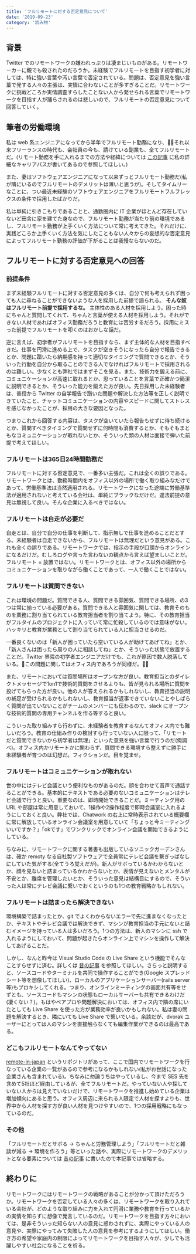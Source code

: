 ```yaml
---
title: 'フルリモートに対する否定意見について'
date: '2019-09-23'
category: '読み物'
---
```


## 背景

Twitter でのリモートワークの嫌われっぷりは凄まじいものがある。リモートワーカーに親でも殺されたのだろうか。未経験でフルリモートを目指す初学者に対しては、特に強い言葉や汚い言葉で否定されている。問題は、否定意見を強い言葉で発する人々の主張は、実情に合わないことが多すぎることだ。リモートワークに挑戦どころか実情調査すらしたことない人から発せられる言葉でリモートワークを目指す人が踊らされるのは悲しいので、フルリモートの否定意見について回答していく。

## 筆者の労働環境

私は web 系エンジニアになってから半年でフルリモート勤務になり、それ以来フリーランスの時代も、会社員の今も、請けている副業も、全てフルリモートだ。(リモート勤務を手に入れるまでの方法や経緯については [この記事](https://ryukalice.com/blog/career-path) に私の詳細なキャリアパスが書いてあるので参照してほしい。)

また、妻はソフトウェアエンジニアになって以来ずっとフルリモート勤務だ(私が隣にいるのでフルリモートのデメリットは薄いと思うが)。そしてタイムリーなことに、つい最近未経験のソフトウェアエンジニアをフルリモートフルフレックスの条件で採用したばかりだ。

私は単純に引きこもりであることと、通勤圏内に IT 企業がほとんど存在していないど田舎に家を建てた身なので、フルリモート勤務が当たり前の環境であるし、フルリモート勤務が上手くいく方法について常に考えてきた。それだけに、実践どころか上手くいく方法を気にしたこともない人々からの妄想的な否定意見によってフルリモート勤務の評価が下がることは我慢ならないのだ。

## フルリモートに対する否定意見への回答

### 前提条件

まず未経験フルリモートに対する否定意見の多くは、自分で何も考えられず困っても人に尋ねることができないような人を採用した前提で語られる。 **そんな奴はフルリモート前提で採用するな。** 主体性のある人材を採用しよう。困った時にちゃんと質問してくれて、ちゃんと言葉が使える人材を採用しよう。それができない人材であればオフィス勤務だろうと教育には苦労するだろう。採用にミスった前提でフルリモートを叩くのはおかしな話だ。

逆に言えば、初学者がフルリモートを目指すなら、まず主体的な人材を目指すべきだ。仕事を円滑に進める上で、タスクが空きそうになったら自分で報告できるとか、問題に躓いたら納期感を持って適切なタイミングで質問できるとか、そういった行動を自分から取ることのできる人でなければフルリモートで採用されるのは難しい。少なくとも弊社ではまずそこを見る。また、技術力を鍛える前に、コミュニケーションが高速に取れるとか、思っていることを言葉で正確かつ簡潔に説明できるとか、そういった能力を鍛えた方が良い。先日採用した未経験者は、普段から Twitter の自学報告で躓いた問題や解決した方法等を正しく説明できていたこと、チャットコミュニケーションの内容やスピードに関してストレスを感じなかったことが、採用の大きな要因となった。

つまりこれから回答する内容は、タスクが空いていたら報告もせずに待ち続けるとか、質問すべきタイミングで質問せずに何時間も消費するとか、そもそもまともなコミュニケーションが取れないとか、そういった類の人材は面接で弾いた前提で考えてほしい。

### フルリモートは365日24時間勤務だ

フルリモートに対する否定意見で、一番多い主張だ。これは全くの誤りである。リモートワークとは、勤務時間内をオフィス以外の場所で働く取り組みなだけであって、労働基準法は当然適用される。リモートワークになった途端に労働基準法が適用されないと考えている会社は、単純にブラックなだけだ。違法前提の意見は無視して良い。そんな企業に入るべきではない。

### フルリモートは自走が必要だ

自走とは、自分で自分の仕事を判断して、指示無しで仕事を進めることだとする。未経験者は自走できないから、フルリモートは無理だという意見がある。これも全くの誤りである。リモートワークでは、指示の手段が口頭からオンラインになるだけだ。むしろログや言った言わないの観点から言えば望ましいことだ。フルリモート = 放置ではない。リモートワークとは、オフィス以外の場所からコミュニケーションを取りながら働くことであって、一人で働くことではない。

### フルリモートは質問できない

これは環境の問題だ。質問できる人、質問できる雰囲気、質問できる場所、の3つは常に揃っている必要がある。質問できる人と雰囲気に関しては、教育そのものを業務に割り当てられている教育担当者を割り当てよう。特に、その教育担当がフルタイムのプロジェクトに入っていて常に忙殺しているのでは意味がない。ハッキリと教育が業務として割り当てられている人に担当させるのだ。

一番良くないのは「新人が困っていたら空いている人が助けてあげてね」とか、「新人さんは困ったら周りの人に相談してね」とか、そういった状態で放置することだ。Twitter 界隈の初学者エンジニアだけでも、これが原因で数人脱落している。この問題に関してはオフィス内であろうが同様だ。

また、リモートにおいては質問場所はオープンな方が良い。教育担当とのダイレクトメッセージで1on1で技術的質問をさせるよりも、皆が見られる場所に質問を投げてもらった方が良い。他の人が答えられるかもしれないし、教育担当の説明の補足が受けられるかもしれないし、教育担当が返事できていないことやしばらく質問が出ていないことがチームのメンバーにも伝わるので、slack にオープンな技術的質問の専用チャンネルを作る等すると良い。

こういった取り組みすら行わずに、未経験者を教育するなんてオフィス内でも難しいだろう。教育の仕組み作りの検討すら行っていない人に限って、「リモートだと質問できないから初学者は無理」といった意見を強い言葉で行うのだ(俺調べ)。オフィス内かリモートかに関わらず、質問できる環境すら整えずに勝手に未経験者が育つのは幻想だ。フィクションだ。目を覚ませ。

### フルリモートはコミュニケーションが取れない

世の中にはテレビ会議という便利なものがあるのだ。顔を合わせて音声で通話することができる。基本的にテキストである必要のないコミュニケーションはテレビ会議で行うと良い。重要なのは、即時開始できることだ。ミーティング用の URL や部屋は常に用意しておいて、1操作や2操作程度で即時会議室に入れるようにしておくと良い。弊社では、Chatwork の右上に常時表示されている概要欄に常に解放しているオンライン会議室を用意していて「ちょっと今ミーティングいいですか？」「okです」でワンクリックでオンライン会議を開始できるようにしている。

ちなみに、リモートワークに関する著書も出版しているソニックガーデンさんは、確か remoty なる自社製ソフトウェアで全員常にテレビ会議を繋ぎっぱなしにしていた気がする(全てうろ覚えだが)。新人がサボっているかわからないとか、顔を見ないと詰まっているかわからないとか、表情が見えないとメンタルが不安とか、離席を管理したいとか、そういった意見は結構目にするので、そういった人は常にテレビ会議に繋いでおくというのも1つの教育戦略かもしれない。

### フルリモートは詰まったら解決できない

環境構築で詰まったとか、git でよくわからないエラーで先に進まなくなったとか、テキストやテレビ会議では解決できず、マシンが教育担当の手元にないと詰むイメージを持っている人は多いだろう。1つの方法は、新人のマシンに ssh で入れるようにしておいて、問題が起きたらオンライン上でマシンを操作して解決してあげることだ。

しかし、なんと昨今は Visual Studio Code の Live Share という機能でそんなことすらせずに済む。詳しくは [昔の記事](https://ryukalice.com/blog/vscode-live-share) を参照してほしい。さらっと説明すると、ソースコードやターミナルを共同で操作することができ(Google スプレッドシート等を想像してほしい)、ローカルのアプリケーションサーバー(rails server 等)もプロキシしてくれる。つまり、オンラインミーティングの画面共有等をせずとも、ソースコードもマシンの状態もローカルサーバーも共有できるわけだ(凄くない？)。もはやペアプロや問題解決においては、オフィス内で隣の席にいたとしても Live Share を使った方が業務効率が良いかもしれない。私は妻の問題を解決するとき、隣にいても Live Share で繋いでいる。余談だが、dvorak ユーザーにとっては人のマシンを直接触らなくても編集作業ができるのは最高である。

### どこもフルリモートなんてやってない

[remote-in-japan](https://github.com/uiur/remote-in-japan) というリポジトリがあって、ここで国内でリモートワークを行なっている企業の一覧があるので参考になるかもしれない(私がお世話になった企業さんも含まれている)。ちなみに勿論うちはやっているし、今まで SES 先を含めて5社ほど経由しているが、全てフルリモートだ。やっていない人や探していない人からは見えていないだけで、リモートワークを推進し始めている企業は増加傾向にあると思う。オフィス周辺に来られる人限定で人材を探すよりも、世界中から人材を探す方が良い人材を見つけやすいので、1つの採用戦略にもなっているのだ。

### その他

「フルリモートだとサボる -> ちゃんと労務管理しよう」「フルリモートだと雑談が減る -> 環境を作ろう」等といった話や、実際にリモートワークのデメリットとなる要素については [昔の記事](https://ryukalice.com/blog/remote-work) に書いたので本記事では省略する。


## 終わりに

リモートワークにはリモートワークの戦略があることが分かって頂けただろうか。リモートワークを否定している人々の多くは、リモートワークを取り入れている会社が、どのような取り組みに力を入れて円滑に業務や教育を行っているかの実情を知らずに想像で発言しているのだ。リモートワークを目指す方々においては、是非そういった知らない人の意見に惑わされずに、実際にやっている人の意見や、実際にやってみて失敗した人の意見を参考にするようにしてほしい。働き方の希望や家庭内の制限によってリモートワークを目指す人々が、少しでも活躍しやすい社会になることを祈る。
